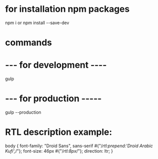 
# for installation npm packages
 npm i
 or
 npm install --save-dev


 # commands
 # --- for development ----
 gulp

 # --- for production -----
 gulp --production


 # RTL description example:
 body {
    font-family: "Droid Sans", sans-serif #{"/*rtl:prepend:'Droid Arabic Kufi',*/"};
    font-size: 46px #{"/*rtl:8px*/"};
    direction: ltr;
}



 







   


   


   






 








 

  

